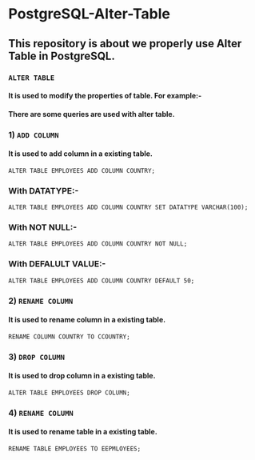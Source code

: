 # PostgreSQL-Alter-Table

## This repository is about we properly use Alter Table in PostgreSQL.

### `ALTER TABLE`

#### It is used to modify the properties of table. For example:-

#### There are some queries are used with alter table.

### 1) `ADD COLUMN`

#### It is used to add column in a existing table.

```
ALTER TABLE EMPLOYEES ADD COLUMN COUNTRY;
```

### With DATATYPE:-

```
ALTER TABLE EMPLOYEES ADD COLUMN COUNTRY SET DATATYPE VARCHAR(100);
```

### With NOT NULL:-

```
ALTER TABLE EMPLOYEES ADD COLUMN COUNTRY NOT NULL;
```

### With DEFALULT VALUE:-

```
ALTER TABLE EMPLOYEES ADD COLUMN COUNTRY DEFAULT 50;
```

### 2) `RENAME COLUMN`

#### It is used to rename column in a existing table.

```
RENAME COLUMN COUNTRY TO CCOUNTRY;
```

### 3) `DROP COLUMN`

#### It is used to drop column in a existing table.

```
ALTER TABLE EMPLOYEES DROP COLUMN;
```

### 4) `RENAME COLUMN`

#### It is used to rename table in a existing table.

```
RENAME TABLE EMPLOYEES TO EEPMLOYEES;
```
